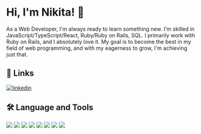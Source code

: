 
# Hi,  I'm Nikita! 👋
As a Web Developer, I'm always ready to learn something new. 
I'm skilled in JavaScript/TypeScript/React, Ruby/Ruby on Rails, SQL.
I primarily work with Ruby on Rails, and I absolutely love it.
My goal is to become the best in my field of web programming, and with my eagerness to grow, I'm achieving just that.

## 🔗 Links
[![linkedin](https://img.shields.io/badge/LinkedIn-0077B5?style=for-the-badge&logo=linkedin&logoColor=white)](https://www.linkedin.com/in/nikita-peshkov/)


## 🛠 Language and Tools
![](https://img.shields.io/badge/TypeScript-007ACC?style=for-the-badge&logo=typescript&logoColor=white)
![](https://img.shields.io/badge/HTML5-E34F26?style=for-the-badge&logo=html5&logoColor=white)
![](https://img.shields.io/badge/CSS3-1572B6?style=for-the-badge&logo=css3&logoColor=white)
![](https://img.shields.io/badge/Ruby-CC342D?style=for-the-badge&logo=ruby&logoColor=white)
![](https://img.shields.io/badge/Ruby_on_Rails-CC0000?style=for-the-badge&logo=ruby-on-rails&logoColor=white)
![](https://img.shields.io/badge/React-20232A?style=for-the-badge&logo=react&logoColor=61DAFB)
![](https://img.shields.io/badge/Angular-DD0031?style=for-the-badge&logo=angular&logoColor=white)
![](https://img.shields.io/badge/GIT-E44C30?style=for-the-badge&logo=git&logoColor=white)

<!--
**Kipron11/Kipron11** is a ✨ _special_ ✨ repository because its `README.md` (this file) appears on your GitHub profile.

Here are some ideas to get you started:

- 🔭 I’m currently working on ...
- 🌱 I’m currently learning ...
- 👯 I’m looking to collaborate on ...
- 🤔 I’m looking for help with ...
- 💬 Ask me about ...
- 📫 How to reach me: ...
- 😄 Pronouns: ...
- ⚡ Fun fact: ...
-->
